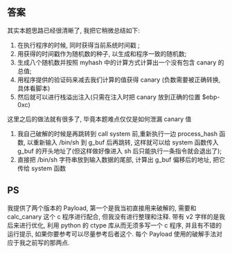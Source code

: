 ## 答案
其实本题思路已经很清晰了, 我把它稍微总结如下:
1. 在执行程序的时候, 同时获得当前系统时间戳 ;
2. 用获得的时间戳作为随机数的种子, 以生成和程序一致的随机数;
3. 生成八个随机数并按照 myhash 中的计算方式计算出一个没有包含 canary 的总值;
4. 用程序提供的验证码来减去我们计算的值获得 canary (负数需要被正确转换, 具体看脚本)
5. 然后就可以进行栈溢出注入(只需在注入时把 canary 放到正确的位置 $ebp-0xc) 

这里之后的做法就有很多了, 毕竟本题难点仅仅是如何泄漏 canary 值

1. 我自己破解的时候是再跳转到 call system 前,重新执行一边 process_hash 函数, 以重新输入 /bin/sh 到 g_buf 后再跳转, 这样就可以给 system 函数传入 g_buf 的开头地址了(但这样做好像进入 sh 后只能执行一条指令就会退出了);
2. 直接把 /bin/sh 字符串放到输入数据的尾部, 计算出 g_buf 偏移后的地址, 把它传给 system 函数

## PS
我提供了两个版本的 Payload, 第一个是我当初直接用来破解的, 需要和 calc_canary 这个 c 程序进行配合, 但我没有进行整理和注释. 带有 v2 字样的是我后来进行优化, 利用 python 的 ctype 库从而无须多写一个 c 程序, 并且有不错的运行提示, 如果你要参考可以尽量参考后者这个. 每个 Payload 使用的破解手法对应于我之前写的那两点.
